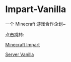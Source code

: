 # Impart-Vanilla

一个 Minecraft 游戏合作企划~

点击跳转:

[Minecraft Impart](Impart/README.md)

[Server Vanilla](Vanilla/README.md)

